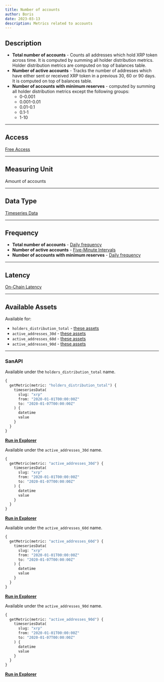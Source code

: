 ```yaml
---
title: Number of accounts
author: Boris
date: 2023-03-13
description: Metrics related to accounts
---
```


## Description

- **Total number of accounts** - Counts all addresses which hold XRP token across time. It is computed by summing all holder distribution metrics. Holder distribution metrics are computed on top of balances table.
- **Number of active accounts** - Tracks the number of addresses which have either sent or received XRP token in a previous 30, 60 or 90 days. It is computed on top of balances table.
- **Number of accounts with minimum reserves** - computed by summing all holder distribution metrics except the following groups:
    - 0-0.001
    - 0.001-0.01
    - 0.01-0.1
    - 0.1-1
    - 1-10

---

## Access

[Free Access](/metrics/details/access#free-access)

---

## Measuring Unit

Amount of accounts

---

## Data Type

[Timeseries Data](/metrics/details/data-type#timeseries-data)

---

## Frequency

- **Total number of accounts** - [Daily frequency](/metrics/details/frequency/#daily-frequency)
- **Number of active accounts** - [Five-Minute Intervals](/metrics/details/frequency#five-minute-frequency)
- **Number of accounts with minimum reserves** - [Daily frequency](/metrics/details/frequency/#daily-frequency)

---

## Latency

[On-Chain Latency](/metrics/details/latency#on-chain-latency)

---

## Available Assets

Available for:
- `holders_distribution_total` - [these assets](https://api.santiment.net/graphiql?variables=&query=%7B%0A%20%20getMetric(metric:%20%22holders_distribution_total%22)%20%7B%0A%20%20%20%20metadata%20%7B%0A%20%20%20%20%20%20availableSlugs%0A%20%20%20%20%7D%0A%20%20%7D%0A%7D%0A)
- `active_addresses_30d` - [these assets](https://api.santiment.net/graphiql?variables=&query=%7B%0A%20%20getMetric(metric:%20%22active_addresses_30d%22)%20%7B%0A%20%20%20%20metadata%20%7B%0A%20%20%20%20%20%20availableSlugs%0A%20%20%20%20%7D%0A%20%20%7D%0A%7D%0A)
- `active_addresses_60d` - [these assets](https://api.santiment.net/graphiql?variables=&query=%7B%0A%20%20getMetric(metric%3A%20%22active_addresses_60d%22)%20%7B%0A%20%20%20%20metadata%20%7B%0A%20%20%20%20%20%20availableSlugs%0A%20%20%20%20%7D%0A%20%20%7D%0A%7D%0A)
- `active_addresses_90d` - [these assets](https://api.santiment.net/graphiql?variables=&query=%7B%0A%20%20getMetric(metric%3A%20%22active_addresses_90d%22)%20%7B%0A%20%20%20%20metadata%20%7B%0A%20%20%20%20%20%20availableSlugs%0A%20%20%20%20%7D%0A%20%20%7D%0A%7D%0A)

---

### SanAPI

Available under the `holders_distribution_total` name.

```graphql
{
  getMetric(metric: "holders_distribution_total") {
    timeseriesData(
      slug: "xrp"
      from: "2020-01-01T00:00:00Z"
      to: "2020-01-07T00:00:00Z"
    ) {
      datetime
      value
    }
  }
}
```

[**Run in Explorer**](https://api.santiment.net/graphiql?query=%7B%0A%20%20getMetric(metric%3A%20%22holders_distribution_total%22)%20%7B%0A%20%20%20%20timeseriesData(%0A%20%20%20%20%20%20slug%3A%20%22xrp%22%0A%20%20%20%20%20%20from%3A%20%222020-01-01T00%3A00%3A00Z%22%0A%20%20%20%20%20%20to%3A%20%222020-01-07T00%3A00%3A00Z%22%0A%20%20%20%20)%20%7B%0A%20%20%20%20%20%20datetime%0A%20%20%20%20%20%20value%0A%20%20%20%20%7D%0A%20%20%7D%0A%7D)

Available under the `active_addresses_30d` name.

```graphql
{
  getMetric(metric: "active_addresses_30d") {
    timeseriesData(
      slug: "xrp"
      from: "2020-01-01T00:00:00Z"
      to: "2020-01-07T00:00:00Z"
    ) {
      datetime
      value
    }
  }
}
```

[**Run in Explorer**](https://api.santiment.net/graphiql?query=%7B%0A%20%20getMetric(metric%3A%20%22active_addresses_30d%22)%20%7B%0A%20%20%20%20timeseriesData(%0A%20%20%20%20%20%20slug%3A%20%22xrp%22%0A%20%20%20%20%20%20from%3A%20%222020-01-01T00%3A00%3A00Z%22%0A%20%20%20%20%20%20to%3A%20%222020-01-07T00%3A00%3A00Z%22%0A%20%20%20%20)%20%7B%0A%20%20%20%20%20%20datetime%0A%20%20%20%20%20%20value%0A%20%20%20%20%7D%0A%20%20%7D%0A%7D)

Available under the `active_addresses_60d` name.

```graphql
{
  getMetric(metric: "active_addresses_60d") {
    timeseriesData(
      slug: "xrp"
      from: "2020-01-01T00:00:00Z"
      to: "2020-01-07T00:00:00Z"
    ) {
      datetime
      value
    }
  }
}
```

[**Run in Explorer**](https://api.santiment.net/graphiql?query=%7B%0A%20%20getMetric(metric%3A%20%22active_addresses_60d%22)%20%7B%0A%20%20%20%20timeseriesData(%0A%20%20%20%20%20%20slug%3A%20%22xrp%22%0A%20%20%20%20%20%20from%3A%20%222020-01-01T00%3A00%3A00Z%22%0A%20%20%20%20%20%20to%3A%20%222020-01-07T00%3A00%3A00Z%22%0A%20%20%20%20)%20%7B%0A%20%20%20%20%20%20datetime%0A%20%20%20%20%20%20value%0A%20%20%20%20%7D%0A%20%20%7D%0A%7D)

Available under the `active_addresses_90d` name.

```graphql
{
  getMetric(metric: "active_addresses_90d") {
    timeseriesData(
      slug: "xrp"
      from: "2020-01-01T00:00:00Z"
      to: "2020-01-07T00:00:00Z"
    ) {
      datetime
      value
    }
  }
}
```

[**Run in Explorer**](https://api.santiment.net/graphiql?query=%7B%0A%20%20getMetric(metric%3A%20%22active_addresses_90d%22)%20%7B%0A%20%20%20%20timeseriesData(%0A%20%20%20%20%20%20slug%3A%20%22xrp%22%0A%20%20%20%20%20%20from%3A%20%222020-01-01T00%3A00%3A00Z%22%0A%20%20%20%20%20%20to%3A%20%222020-01-07T00%3A00%3A00Z%22%0A%20%20%20%20)%20%7B%0A%20%20%20%20%20%20datetime%0A%20%20%20%20%20%20value%0A%20%20%20%20%7D%0A%20%20%7D%0A%7D)